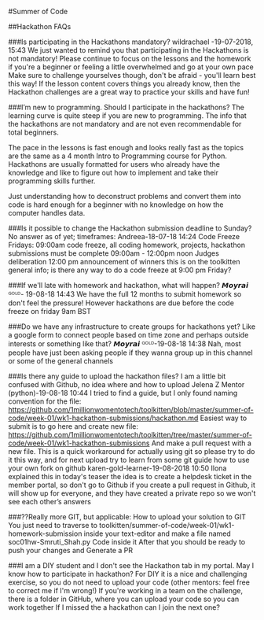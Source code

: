#Summer of Code

##Hackathon FAQs

###Is participating in the Hackathons mandatory?
wildrachael -19-07-2018, 15:43
We just wanted to remind you that participating in the Hackathons is not mandatory! Please continue to focus on the lessons and the homework if you're a beginner or feeling a little overwhelmed and go at your own pace Make sure to challenge yourselves though, don't be afraid - you'll learn best this way! If the lesson content covers things you already know, then the Hackathon challenges are a great way to practice your skills and have fun! 

###I’m new to programming. Should I participate in the hackathons?
The learning curve is quite steep if you are new to programming.  The info that the hackathons are not mandatory and are not even recommendable for total beginners. 

The pace in the lessons is fast enough and looks really fast as the topics are the same as a 4 month Intro to Programming course for Python. Hackathons are usually formatted for users who already have the knowledge and like to figure out how to implement and take their programming skills further.  

Just understanding how to deconstruct problems and convert them into code is hard enough for a beginner with no knowledge on how the computer handles data.


###Is it possible to change the Hackathon submission deadline to Sunday?
No answer as of yet; timeframes:
Andreea-18-07-18 14:24
Code Freeze Fridays: 09:00am code freeze, all coding homework, projects, hackathon submissions must be complete 09:00am - 12:00pm noon Judges deliberation 12:00 pm announcement of winners
this is on the toolkitten general info; is there any way to do a code freeze at 9:00 pm Friday?


###If we'll late with homework and hackathon, what will happen?
𝙈𝙤𝙮𝙧𝙖𝙞 ᴳᴼᴸᴰ- 19-08-18 14:43
We have the full 12 months to submit homework so don't feel the pressure! However hackathons are due before the code freeze on friday 9am BST

###Do we have any infrastructure to create groups for hackathons yet?
Like a google form to connect people based on time zone and perhaps outside interests or something like that?
𝙈𝙤𝙮𝙧𝙖𝙞 ᴳᴼᴸᴰ-19-08-18 14:38
Nah, most people have just been asking people if they wanna group up in this channel or some of the general channels

###Is there any guide to upload the hackathon files? 
I am a little bit confused with Github, no idea where and how to upload
Jelena Z Mentor (python)-19-08-18 10:44
I tried to find a guide, but I only found naming convention for the file: https://github.com/1millionwomentotech/toolkitten/blob/master/summer-of-code/week-01/wk1-hackathon-submissions/hackathon.md Easiest way to submit is to go here and create new file: https://github.com/1millionwomentotech/toolkitten/tree/master/summer-of-code/week-01/wk1-hackathon-submissions And make a pull request with a new file. This is a quick workaround for actually using git so please try to do it this way, and for next upload try to learn from some git guide how to use your own fork on github
karen-gold-learner-19-08-2018  10:50
Ilona explained this in today's teaser
the idea is to create a helpdesk ticket in the member portal, so don't go to Github
if you create a pull request in Github, it will show up for everyone, and they have created a private repo so we won't see each other’s answers

###??Really more GIT, but applicable: How to upload your solution to GIT
You just need to traverse to toolkitten/summer-of-code/week-01/wk1-homework-submission inside your text-editor and make a file named soc01hw-Smruti_Shah.py Code inside it 
After that you should be ready to push your changes and Generate a PR


###I am a DIY student and I don't see the Hackathon tab in my portal.
May I know how to participate in hackathon?
For DIY it is a nice and challenging exercise, so you do not need to upload your code (other mentors: feel free to correct me if I'm wrong!) If you're working in a team on the challenge, there is a folder in GitHub, where you can upload your code so you can work together
If I missed the a hackathon can I join the next one?
